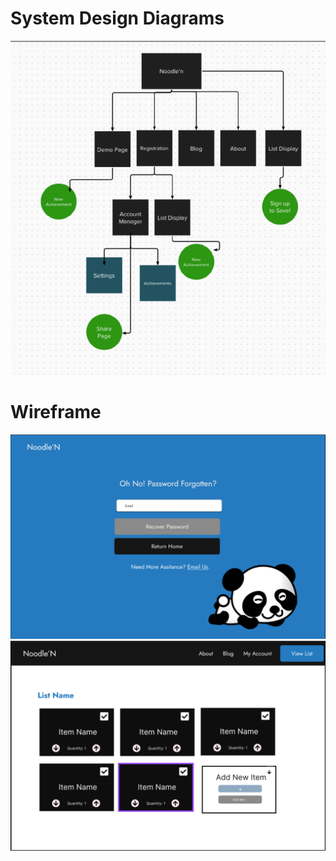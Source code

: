 # System Design Diagrams
![System Design](img/SystemDesign.png)
# Wireframe
![Login](img/WireframeLogin.png)
![View](img/WireframeView.png)